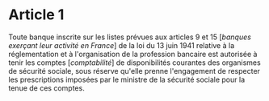 # Article 1

Toute banque inscrite sur les listes prévues aux articles 9 et 15 [*banques exerçant leur activité en France*] de la loi du 13 juin 1941 relative à la réglementation et à l'organisation de la profession bancaire est autorisée à tenir les comptes [*comptabilité*] de disponibilités courantes des organismes de sécurité sociale, sous réserve qu'elle prenne l'engagement de respecter les prescriptions imposées par le ministre de la sécurité sociale pour la tenue de ces comptes.
